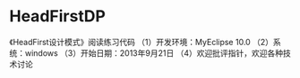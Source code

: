 HeadFirstDP
===========

《HeadFirst设计模式》阅读练习代码
（1）开发环境：MyEclipse 10.0
（2）系统：windows
（3）开始日期：2013年9月21日
（4）欢迎批评指针，欢迎各种技术讨论
